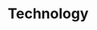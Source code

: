 ---
title: Technology
description: Technology tutorial & Recording of my practice/view on technology
image: technology.jpg

# Badge style
style:
    background: "#c4ab86"
    color: "#fff"
---